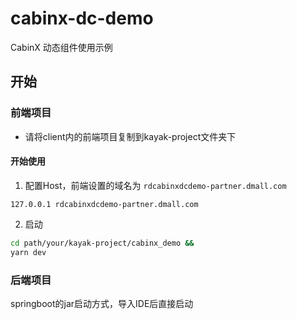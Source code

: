 # cabinx-dc-demo
CabinX 动态组件使用示例

## 开始

### 前端项目

* 请将client内的前端项目复制到kayak-project文件夹下

#### 开始使用

1. 配置Host，前端设置的域名为 `rdcabinxdcdemo-partner.dmall.com`
```
127.0.0.1 rdcabinxdcdemo-partner.dmall.com
```

2. 启动
``` bash
cd path/your/kayak-project/cabinx_demo &&
yarn dev
```

### 后端项目

springboot的jar启动方式，导入IDE后直接启动
